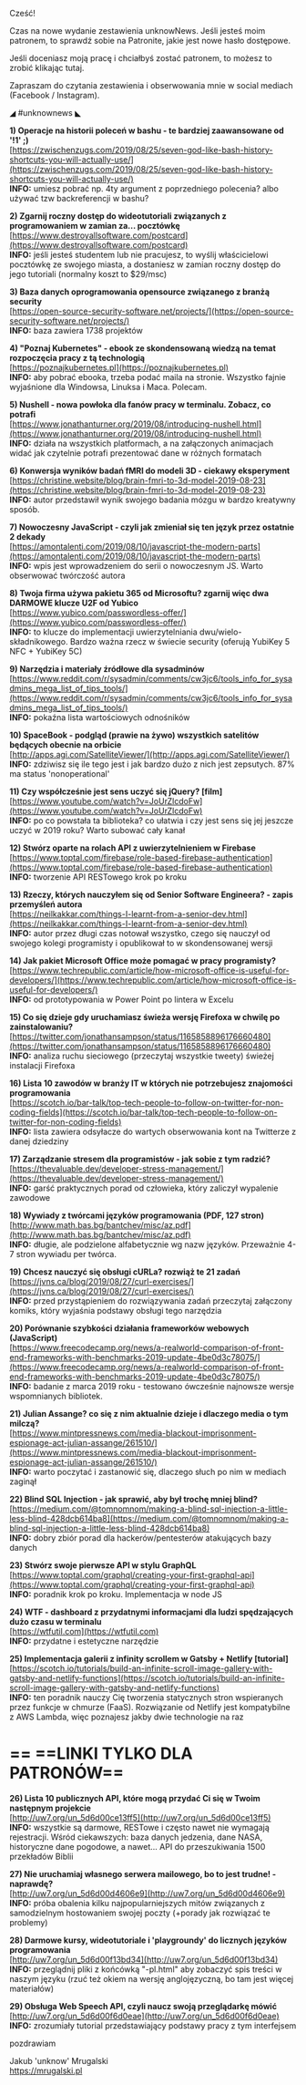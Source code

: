 Cześć!

Czas na nowe wydanie zestawienia unknowNews. Jeśli jesteś moim patronem, to sprawdź sobie na Patronite, jakie jest nowe hasło dostępowe.

Jeśli doceniasz moją pracę i chciałbyś zostać patronem, to możesz to zrobić klikając tutaj.

Zapraszam do czytania zestawienia i obserwowania mnie w social mediach (Facebook / Instagram).

 

◢ #unknownews ◣


**1) Operacje na historii poleceń w bashu - te bardziej zaawansowane od '!1' ;)**  
[https://zwischenzugs.com/2019/08/25/seven-god-like-bash-history-shortcuts-you-will-actually-use/](https://zwischenzugs.com/2019/08/25/seven-god-like-bash-history-shortcuts-you-will-actually-use/)  
**INFO:** umiesz pobrać np. 4ty argument z poprzedniego polecenia? albo używać tzw backreferencji w bashu?  


**2) Zgarnij roczny dostęp do wideotutoriali związanych z programowaniem w zamian za... pocztówkę**  
[https://www.destroyallsoftware.com/postcard](https://www.destroyallsoftware.com/postcard)  
**INFO:** jeśli jesteś studentem lub nie pracujesz, to wyślij właścicielowi pocztówkę ze swojego miasta, a dostaniesz w zamian roczny dostęp do jego tutoriali (normalny koszt to $29/msc)  


**3) Baza danych oprogramowania opensource związanego z branżą security**  
[https://open-source-security-software.net/projects/](https://open-source-security-software.net/projects/)  
**INFO:** baza zawiera 1738 projektów  


**4) "Poznaj Kubernetes" - ebook ze skondensowaną wiedzą na temat rozpoczęcia pracy z tą technologią**  
[https://poznajkubernetes.pl](https://poznajkubernetes.pl)  
**INFO:** aby pobrać ebooka, trzeba podać maila na stronie. Wszystko fajnie wyjaśnione dla Windowsa, Linuksa i Maca. Polecam.  


**5) Nushell - nowa powłoka dla fanów pracy w terminalu. Zobacz, co potrafi**  
[https://www.jonathanturner.org/2019/08/introducing-nushell.html](https://www.jonathanturner.org/2019/08/introducing-nushell.html)  
**INFO:** działa na wszystkich platformach, a na załączonych animacjach widać jak czytelnie potrafi prezentować dane w różnych formatach  


**6) Konwersja wyników badań fMRI do modeli 3D - ciekawy eksperyment**  
[https://christine.website/blog/brain-fmri-to-3d-model-2019-08-23](https://christine.website/blog/brain-fmri-to-3d-model-2019-08-23)  
**INFO:** autor przedstawił wynik swojego badania mózgu w bardzo kreatywny sposób.  


**7) Nowoczesny JavaScript - czyli jak zmieniał się ten język przez ostatnie 2 dekady**  
[https://amontalenti.com/2019/08/10/javascript-the-modern-parts](https://amontalenti.com/2019/08/10/javascript-the-modern-parts)  
**INFO:** wpis jest wprowadzeniem do serii o nowoczesnym JS. Warto obserwować twórczość autora  


**8) Twoja firma używa pakietu 365 od Microsoftu? zgarnij więc dwa DARMOWE klucze U2F od Yubico**  
[https://www.yubico.com/passwordless-offer/](https://www.yubico.com/passwordless-offer/)  
**INFO:** to klucze do implementacji uwierzytelniania dwu/wielo-składnikowego. Bardzo ważna rzecz w świecie security (oferują YubiKey 5 NFC + YubiKey 5C)  


**9) Narzędzia i materiały źródłowe dla sysadminów**  
[https://www.reddit.com/r/sysadmin/comments/cw3jc6/tools_info_for_sysadmins_mega_list_of_tips_tools/](https://www.reddit.com/r/sysadmin/comments/cw3jc6/tools_info_for_sysadmins_mega_list_of_tips_tools/)  
**INFO:** pokaźna lista wartościowych odnośników  


**10) SpaceBook - podgląd (prawie na żywo) wszystkich satelitów będących obecnie na orbicie**   
[http://apps.agi.com/SatelliteViewer/](http://apps.agi.com/SatelliteViewer/)  
**INFO:** zdziwisz się ile tego jest i jak bardzo dużo z nich jest zepsutych. 87% ma status 'nonoperational'  


**11) Czy współcześnie jest sens uczyć się jQuery? [film]**  
[https://www.youtube.com/watch?v=JoUrZlcdoFw](https://www.youtube.com/watch?v=JoUrZlcdoFw)  
**INFO:** po co powstała ta biblioteka? co ułatwia i czy jest sens się jej jeszcze uczyć w 2019 roku? Warto subować cały kanał  


**12) Stwórz oparte na rolach API z uwierzytelnieniem w Firebase**  
[https://www.toptal.com/firebase/role-based-firebase-authentication](https://www.toptal.com/firebase/role-based-firebase-authentication)  
**INFO:** tworzenie API RESTowego krok po kroku  


**13) Rzeczy, których nauczyłem się od Senior Software Engineera? - zapis przemyśleń autora**  
[https://neilkakkar.com/things-I-learnt-from-a-senior-dev.html](https://neilkakkar.com/things-I-learnt-from-a-senior-dev.html)  
**INFO:** autor przez długi czas notował wszystko, czego się nauczył od swojego kolegi programisty i opublikował to w skondensowanej wersji  


**14) Jak pakiet Microsoft Office może pomagać w pracy programisty?**  
[https://www.techrepublic.com/article/how-microsoft-office-is-useful-for-developers/](https://www.techrepublic.com/article/how-microsoft-office-is-useful-for-developers/)  
**INFO:** od prototypowania w Power Point po lintera w Excelu  


**15) Co się dzieje gdy uruchamiasz świeża wersję Firefoxa w chwilę po zainstalowaniu?**  
[https://twitter.com/jonathansampson/status/1165858896176660480](https://twitter.com/jonathansampson/status/1165858896176660480)  
**INFO:** analiza ruchu sieciowego (przeczytaj wszystkie tweety) świeżej instalacji Firefoxa  


**16) Lista 10 zawodów w branży IT w których nie potrzebujesz znajomości programowania**  
[https://scotch.io/bar-talk/top-tech-people-to-follow-on-twitter-for-non-coding-fields](https://scotch.io/bar-talk/top-tech-people-to-follow-on-twitter-for-non-coding-fields)  
**INFO:** lista zawiera odsyłacze do wartych obserwowania kont na Twitterze z danej dziedziny  


**17) Zarządzanie stresem dla programistów - jak sobie z tym radzić?**  
[https://thevaluable.dev/developer-stress-management/](https://thevaluable.dev/developer-stress-management/)  
**INFO:** garść praktycznych porad od człowieka, który zaliczył wypalenie zawodowe  


**18) Wywiady z twórcami języków programowania (PDF, 127 stron)**   
[http://www.math.bas.bg/bantchev/misc/az.pdf](http://www.math.bas.bg/bantchev/misc/az.pdf)  
**INFO:** długie, ale podzielone alfabetycznie wg nazw języków. Przeważnie 4-7 stron wywiadu per twórca.  


**19) Chcesz nauczyć się obsługi cURLa? rozwiąż te 21 zadań**  
[https://jvns.ca/blog/2019/08/27/curl-exercises/](https://jvns.ca/blog/2019/08/27/curl-exercises/)  
**INFO:** przed przystąpieniem do rozwiązywania zadań przeczytaj załączony komiks, który wyjaśnia podstawy obsługi tego narzędzia  


**20) Porównanie szybkości działania frameworków webowych (JavaScript)**  
[https://www.freecodecamp.org/news/a-realworld-comparison-of-front-end-frameworks-with-benchmarks-2019-update-4be0d3c78075/](https://www.freecodecamp.org/news/a-realworld-comparison-of-front-end-frameworks-with-benchmarks-2019-update-4be0d3c78075/)  
**INFO:** badanie z marca 2019 roku - testowano ówcześnie najnowsze wersje wspomnianych bibliotek.  


**21) Julian Assange? co się z nim aktualnie dzieje i dlaczego media o tym milczą?**  
[https://www.mintpressnews.com/media-blackout-imprisonment-espionage-act-julian-assange/261510/](https://www.mintpressnews.com/media-blackout-imprisonment-espionage-act-julian-assange/261510/)  
**INFO:** warto poczytać i zastanowić się, dlaczego słuch po nim w mediach zaginął  


**22) Blind SQL Injection - jak sprawić, aby był trochę mniej blind?**  
[https://medium.com/@tomnomnom/making-a-blind-sql-injection-a-little-less-blind-428dcb614ba8](https://medium.com/@tomnomnom/making-a-blind-sql-injection-a-little-less-blind-428dcb614ba8)  
**INFO:** dobry zbiór porad dla hackerów/pentesterów atakujących bazy danych  


**23) Stwórz swoje pierwsze API w stylu GraphQL**  
[https://www.toptal.com/graphql/creating-your-first-graphql-api](https://www.toptal.com/graphql/creating-your-first-graphql-api)  
**INFO:** poradnik krok po kroku. Implementacja w node JS  


**24) WTF - dashboard z przydatnymi informacjami dla ludzi spędzających dużo czasu w terminalu**  
[https://wtfutil.com](https://wtfutil.com)  
**INFO:** przydatne i estetyczne narzędzie  


**25) Implementacja galerii z infinity scrollem w Gatsby + Netlify [tutorial]**  
[https://scotch.io/tutorials/build-an-infinite-scroll-image-gallery-with-gatsby-and-netlify-functions](https://scotch.io/tutorials/build-an-infinite-scroll-image-gallery-with-gatsby-and-netlify-functions)  
**INFO:** ten poradnik nauczy Cię tworzenia statycznych stron wspieranych przez funkcje w chmurze (FaaS). Rozwiązanie od Netlify jest kompatybilne z AWS Lambda, więc poznajesz jakby dwie technologie na raz  


== **==LINKI TYLKO DLA PATRONÓW==**
 ==

**26) Lista 10 publicznych API, które mogą przydać Ci się w Twoim następnym projekcie**  
[http://uw7.org/un_5d6d00ce13ff5](http://uw7.org/un_5d6d00ce13ff5)  
**INFO:** wszystkie są darmowe, RESTowe i często nawet nie wymagają rejestracji. Wśród ciekawszych: baza danych jedzenia, dane NASA, historyczne dane pogodowe, a nawet... API do przeszukiwania 1500 przekładów Biblii  


**27) Nie uruchamiaj własnego serwera mailowego, bo to jest trudne! - naprawdę?**  
[http://uw7.org/un_5d6d00d4606e9](http://uw7.org/un_5d6d00d4606e9)  
**INFO:** próba obalenia kilku najpopularniejszych mitów związanych z samodzielnym hostowaniem swojej poczty (+porady jak rozwiązać te problemy)  


**28) Darmowe kursy, wideotutoriale i 'playgroundy' do licznych języków programowania**  
[http://uw7.org/un_5d6d00f13bd34](http://uw7.org/un_5d6d00f13bd34)  
**INFO:** przeglądnij pliki z końcówką "-pl.html" aby zobaczyć spis treści w naszym języku (rzuć też okiem na wersję anglojęzyczną, bo tam jest więcej materiałów)  


**29) Obsługa Web Speech API, czyli naucz swoją przeglądarkę mówić**  
[http://uw7.org/un_5d6d00f6d0eae](http://uw7.org/un_5d6d00f6d0eae)  
**INFO:** zrozumiały tutorial przedstawiający podstawy pracy z tym interfejsem  


 
pozdrawiam

Jakub 'unknow' Mrugalski  
https://mrugalski.pl
